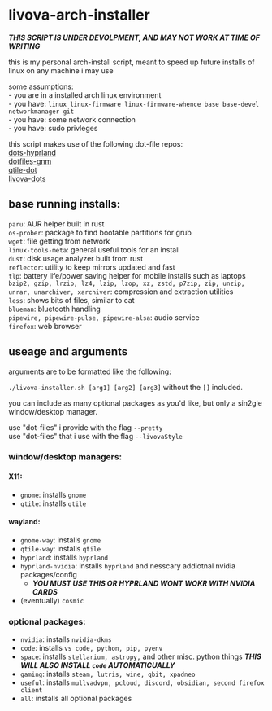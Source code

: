 # livova-arch-installer

***THIS SCRIPT IS UNDER DEVOLPMENT, AND MAY NOT WORK AT TIME OF WRITING***

this is my personal arch-install script, meant to speed up future installs of linux on any machine i may use 

some assumptions:\
	- you are in a  installed arch linux environment\
	- you have: `linux linux-firmware linux-firmware-whence base base-devel networkmanager git`\
 	- you have: some network connection \
	- you have: sudo privleges

this script makes use of the following dot-file repos:\
[dots-hyprland](https://github.com/end-4/dots-hyprland) \
[dotfiles-gnm](https://github.com/GabrielTenma/dotfiles-gnm) \
[qtile-dot](https://github.com/antoniosarosi/dotfiles/tree/master/.config/qtile) \
[livova-dots](https://github.com/neutronplsr/livova-dotfiles)


## base running installs:
`paru`: AUR helper built in rust\
`os-prober`: package to find bootable partitions for grub\
`wget`: file getting from network\
`linux-tools-meta`: general useful tools for an install\
`dust`: disk usage analyzer built from rust\
`reflector`: utility to keep mirrors updated and fast\
`tlp`: battery life/power saving helper for mobile installs such as laptops\
`bzip2, gzip, lrzip, lz4, lzip, lzop, xz, zstd, p7zip, zip, unzip, unrar, unarchiver, xarchiver`: compression and extraction utilities\
`less`: shows bits of files, similar to cat\
`blueman`: bluetooth handling\
`pipewire, pipewire-pulse, pipewire-alsa`: audio service\
`firefox`: web browser


## useage and arguments
arguments are to be formatted like the following:

`./livova-installer.sh [arg1] [arg2] [arg3]` without the `[]` included.

you can include as many optional packages as you'd like, but only a sin2gle window/desktop manager.

use "dot-files" i provide with the flag  `--pretty` \
use "dot-files" that i use with the flag `--livovaStyle` 

### window/desktop managers:
#### X11:
  - `gnome`: installs `gnome` 
  - `qtile`: installs `qtile`
  
#### wayland:
  - `gnome-way`: installs `gnome`
  - `qtile-way`: installs `qtile`
  - `hyprland`: installs `hyprland`
  - `hyprland-nvidia`: installs `hyprland` and nesscary addiotnal nvidia packages/config
  	- ***YOU MUST USE THIS OR HYPRLAND WONT WOKR WITH NVIDIA CARDS***
  - (eventually) `cosmic`
   
### optional packages:
  - `nvidia`: installs `nvidia-dkms`
  - `code`: installs `vs code, python, pip, pyenv`
  - `space`: installs `stellarium, astropy,` and other misc. python things ***THIS WILL ALSO INSTALL `code` AUTOMATICUALLY***
  - `gaming`: installs `steam, lutris, wine, qbit, xpadneo`
  - `useful`: installs `mullvadvpn, pcloud, discord, obsidian, second firefox client`
  - `all`: installs all optional packages

